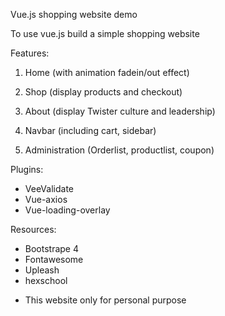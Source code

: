 Vue.js shopping website demo

To use vue.js build a simple shopping website

Features:

  1. Home (with animation fadein/out effect)
  
  2. Shop (display products and checkout)
  
  3. About (display Twister culture and leadership)
  
  4. Navbar (including cart, sidebar)
  
  5. Administration (Orderlist, productlist, coupon)
  
Plugins:

  - VeeValidate
  - Vue-axios
  - Vue-loading-overlay

Resources:

  - Bootstrape 4
  - Fontawesome
  - Upleash 
  - hexschool
  
  * This website only for personal purpose 
